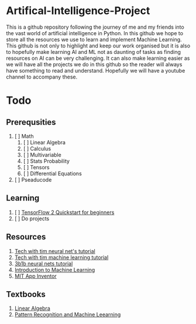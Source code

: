 # Artifical-Intelligence-Project
This is a github repository following the journey of me and my friends into the vast world of artificial intelligence in Python. In this github we hope to store all the resources we use to learn and implement Machine Learning. This github is not only to highlight and keep our work organised but it is also to hopefully make learning AI and ML not as daunting of tasks as finding resources on AI can be very challenging. It can also make learning easier as we will have all the projects we do in this github so the reader will always have something to read and understand. Hopefully we will have a youtube channel to accompany these. 

# Todo

## Prerequsities

1. [ ] Math
    1. [ ] Linear Algebra
    2. [ ] Calculus 
    3. [ ] Multivariable 
    4. [ ] Stats Probability
    5. [ ] Tensors
    6. [ ] Differential Equations
2. [ ] Pseaducode

## Learning

1. [ ] [TensorFlow 2 Quickstart for beginners](https://www.tensorflow.org/tutorials/quickstart/beginner)
2. [ ] Do projects

## Resources

1. [Tech with tim neural net's tutorial](https://www.youtube.com/watch?v=OS0Ddkle0o4&list=PLzMcBGfZo4-lak7tiFDec5_ZMItiIIfmj)
2. [Tech with tim machine learning tutorial](https://www.youtube.com/watch?v=OS0Ddkle0o4&list=PLzMcBGfZo4-lak7tiFDec5_ZMItiIIfmj)
3. [3b1b neural nets tutorial](https://www.youtube.com/watch?v=aircAruvnKk&list=PLZHQObOWTQDNU6R1_67000Dx_ZCJB-3pi)
4. [Introduction to Machine Learning](https://erdogdu.github.io/csc311_f19/)
5. [MIT App Inventor](https://appinventor.mit.edu/explore/ai-with-mit-app-inventor)

## Textbooks

1. [Linear Algebra](http://www.math.brown.edu/streil/papers/LADW/LADW_2017-09-04.pdf)
2. [Pattern Recognition and Machine Leearning](http://users.isr.ist.utl.pt/~wurmd/Livros/school/Bishop%20-%20Pattern%20Recognition%20And%20Machine%20Learning%20-%20Springer%20%202006.pdf)

